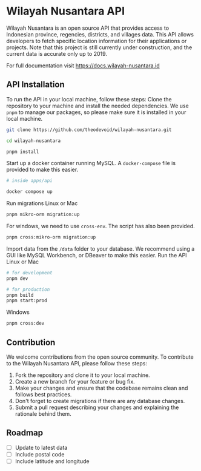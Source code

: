 # Wilayah Nusantara API
Wilayah Nusantara is an open source API that provides access to Indonesian province, regencies, districts, and villages data. This API allows developers to fetch specific location information for their applications or projects. Note that this project is still currently under construction, and the current data is accurate only up to 2019. 

For full documentation visit https://docs.wilayah-nusantara.id

## API Installation
To run the API in your local machine, follow these steps:
Clone the repository to your machine and install the needed dependencies. We use `pnpm` to manage our packages, so please make sure it is installed in your local machine.
```bash
git clone https://github.com/theodevoid/wilayah-nusantara.git

cd wilayah-nusantara

pnpm install
```
Start up a docker container running MySQL. A `docker-compose` file is provided to make this easier.
```bash
# inside apps/api

docker compose up
```
Run migrations
Linux or Mac
```bash
pnpm mikro-orm migration:up
```

For windows, we need to use `cross-env`. The script has also been provided.
```bash
pnpm cross:mikro-orm migration:up
```
Import data from the `/data` folder to your database. We recommend using a GUI like MySQL Workbench, or DBeaver to make this easier.
Run the API
Linux or Mac
```bash
# for development
pnpm dev

# for production
pnpm build
pnpm start:prod
```
Windows
```bash
pnpm cross:dev
```

## Contribution
We welcome contributions from the open source community. To contribute to the Wilayah Nusantara API, please follow these steps:

1. Fork the repository and clone it to your local machine.
2. Create a new branch for your feature or bug fix.
3. Make your changes and ensure that the codebase remains clean and follows best practices.
4. Don't forget to create migrations if there are any database changes.
5. Submit a pull request describing your changes and explaining the rationale behind them.

## Roadmap
- [ ] Update to latest data
- [ ] Include postal code
- [ ] Include latitude and longitude
